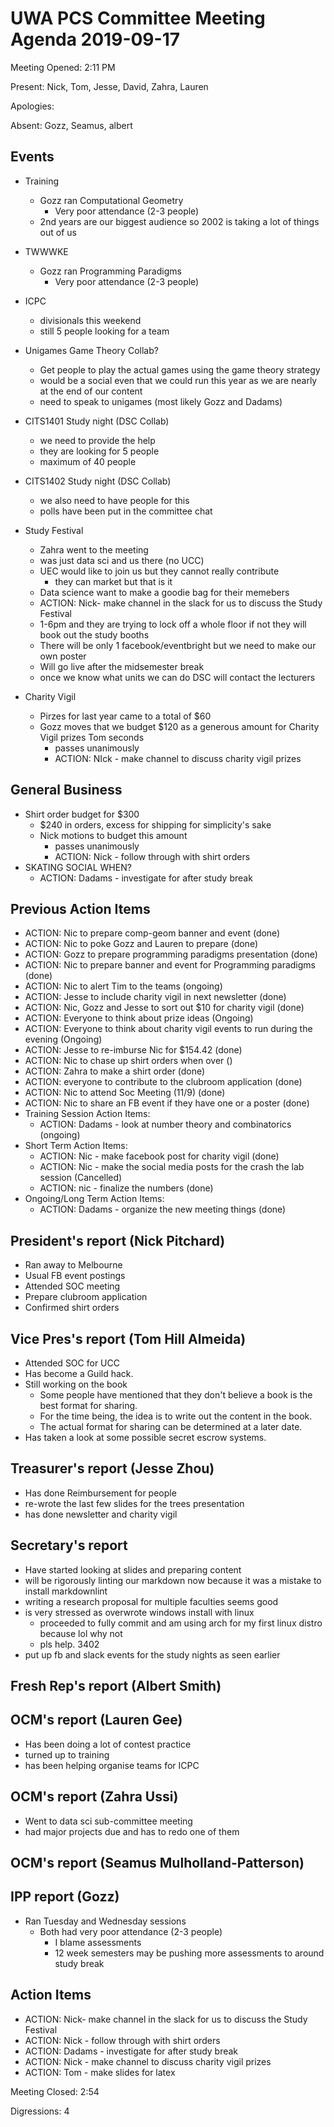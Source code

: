 # UWA PCS Committee Meeting Agenda 2019-09-17

Meeting Opened: 2:11 PM

Present: Nick, Tom, Jesse, David, Zahra, Lauren

Apologies:

Absent: Gozz, Seamus, albert

## Events

- Training
  - Gozz ran Computational Geometry
    - Very poor attendance (2-3 people)
  - 2nd years are our biggest audience so 2002 is taking a lot of things out of us

- TWWWKE
  - Gozz ran Programming Paradigms
    - Very poor attendance (2-3 people)

- ICPC
  - divisionals this weekend
  - still 5 people looking for a team

- Unigames Game Theory Collab?
  - Get people to play the actual games using the game theory strategy
  - would be a social even that we could run this year as we are nearly at the end of our content
  - need to speak to unigames (most likely Gozz and Dadams)

- CITS1401 Study night (DSC Collab)
  - we need to provide the help
  - they are looking for 5 people
  - maximum of 40 people

- CITS1402 Study night (DSC Collab)
  - we also need to have people for this
  - polls have been put in the committee chat

- Study Festival
  - Zahra went to the meeting
  - was just data sci and us there (no UCC)
  - UEC would like to join us but they cannot really contribute
    - they can market but that is it
  - Data science want to make a goodie bag for their memebers
  - ACTION: Nick- make channel in the slack for us to discuss the Study Festival
  - 1-6pm and they are trying to lock off a whole floor if not they will book out the study booths
  - There will be only 1 facebook/eventbright but we need to make our own poster
  - Will go live after the midsemester break
  - once we know what units we can do DSC will contact the lecturers

- Charity Vigil
  - Pirzes for last year came to a total of $60
  - Gozz moves that we budget $120 as a generous amount for Charity Vigil prizes Tom seconds
    - passes unanimously
    - ACTION: NIck - make channel to discuss charity vigil prizes

## General Business

- Shirt order budget for $300
  - $240 in orders, excess for shipping for simplicity's sake
  - Nick motions to budget this amount
    - passes unanimously
    - ACTION: Nick - follow through with shirt orders
- SKATING SOCIAL WHEN?
  - ACTION: Dadams - investigate for after study break

## Previous Action Items

- ACTION: Nic to prepare comp-geom banner and event (done)
- ACTION: Nic to poke Gozz and Lauren to prepare (done)
- ACTION: Gozz to prepare programming paradigms presentation (done)
- ACTION: Nic to prepare banner and event for Programming paradigms (done)
- ACTION: Nic to alert Tim to the teams (ongoing)
- ACTION: Jesse to include charity vigil in next newsletter (done)
- ACTION: Nic, Gozz and Jesse to sort out $10 for charity vigil (done)
- ACTION: Everyone to think about prize ideas (Ongoing)
- ACTION: Everyone to think about charity vigil events to run during the evening (Ongoing)
- ACTION: Jesse to re-imburse Nic for $154.42 (done)
- ACTION: Nic to chase up shirt orders when over ()
- ACTION: Zahra to make a shirt order (done)
- ACTION: everyone to contribute to the clubroom application (done)
- ACTION: Nic to attend Soc Meeting (11/9) (done)
- ACTION: Nic to share an FB event if they have one or a poster (done)
- Training Session Action Items: 
  - ACTION: Dadams - look at number theory and combinatorics (ongoing)
- Short Term Action Items:
  - ACTION: Nic - make facebook post for charity vigil (done)
  - ACTION: Nic - make the social media posts for the crash the lab session (Cancelled)
  - ACTION: nic - finalize the numbers (done)
- Ongoing/Long Term Action Items:
  - ACTION: Dadams - organize the new meeting things (done)

## President's report (Nick Pitchard)

- Ran away to Melbourne
- Usual FB event postings
- Attended SOC meeting
- Prepare clubroom application
- Confirmed shirt orders

## Vice Pres's report (Tom Hill Almeida)

- Attended SOC for UCC
- Has become a Guild hack.
- Still working on the book
  - Some people have mentioned that they don't believe a book is the best format for sharing.
  - For the time being, the idea is to write out the content in the book.
  - The actual format for sharing can be determined at a later date.
- Has taken a look at some possible secret escrow systems.

## Treasurer's report (Jesse Zhou)

- Has done Reimbursement for people
- re-wrote the last few slides for the trees presentation
- has done newsletter and charity vigil

## Secretary's report

- Have started looking at slides and preparing content
- will be rigorously linting our markdown now because it was a mistake to install markdownlint
- writing a research proposal for multiple faculties seems good
- is very stressed as overwrote windows install with linux
  - proceeded to fully commit and am using arch for my first linux distro because lol why not
  - pls help. 3402
- put up fb and slack events for the study nights as seen earlier

## Fresh Rep's report (Albert Smith)

## OCM's report (Lauren Gee)

- Has been doing a lot of contest practice
- turned up to training
- has been helping organise teams for ICPC

## OCM's report (Zahra Ussi)

- Went to data sci sub-committee meeting
- had major projects due and has to redo one of them

## OCM's report (Seamus Mulholland-Patterson)

## IPP report (Gozz)

- Ran Tuesday and Wednesday sessions
  - Both had very poor attendance (2-3 people)
    - I blame assessments
    - 12 week semesters may be pushing more assessments to around study break

## Action Items

- ACTION: Nick- make channel in the slack for us to discuss the Study Festival
- ACTION: Nick - follow through with shirt orders
- ACTION: Dadams - investigate for after study break
- ACTION: Nick - make channel to discuss charity vigil prizes
- ACTION: Tom - make slides for latex

Meeting Closed: 2:54

Digressions: 4
